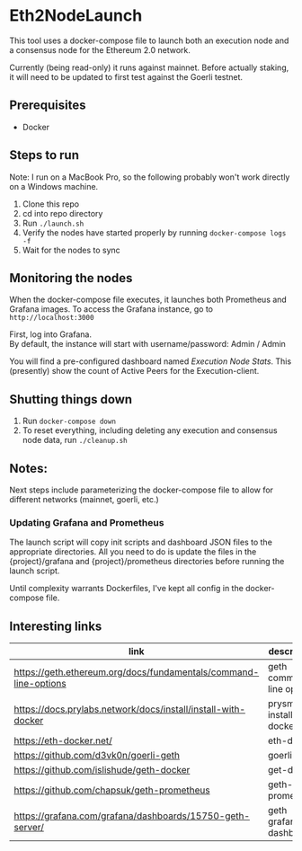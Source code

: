 # Eth2NodeLaunch
This tool uses a docker-compose file to launch both an execution node and a consensus node for the Ethereum 2.0 network. 

Currently (being read-only) it runs against mainnet.  Before actually staking, it will need to be updated to first test against the Goerli testnet.

## Prerequisites
- Docker

## Steps to run
Note:  I run on a MacBook Pro, so the following probably won't work directly on a Windows machine.

1. Clone this repo
2. cd into repo directory
3. Run `./launch.sh`
4. Verify the nodes have started properly by running `docker-compose logs -f`
5. Wait for the nodes to sync

## Monitoring the nodes
When the docker-compose file executes, it launches both Prometheus and Grafana images.  To access the Grafana instance, go to `http://localhost:3000`

First, log into Grafana.  
By default, the instance will start with username/password:   Admin / Admin

You will find a pre-configured dashboard named *Execution Node Stats*.  This (presently) show the count of Active Peers for the Execution-client.

## Shutting things down
1. Run `docker-compose down`
2. To reset everything, including deleting any execution and consensus node data, run `./cleanup.sh`

## Notes:
Next steps include parameterizing the docker-compose file to allow for different networks (mainnet, goerli, etc.)

### Updating Grafana and Prometheus
The launch script will copy init scripts and dashboard JSON files to the appropriate directories.  All you need to do is update the files in the {project}/grafana and {project}/prometheus directories before running the launch script.

Until complexity warrants Dockerfiles, I've kept all config in the docker-compose file.

## Interesting links

| link | description |
| --- | --- |
| https://geth.ethereum.org/docs/fundamentals/command-line-options | geth command line options |
| https://docs.prylabs.network/docs/install/install-with-docker | prysm install with docker |
| https://eth-docker.net/ | eth-docker |
| https://github.com/d3vk0n/goerli-geth | goerli geth |
| https://github.com/islishude/geth-docker | get-docker |
| https://github.com/chapsuk/geth-prometheus | geth-prometheus |
| https://grafana.com/grafana/dashboards/15750-geth-server/ | geth grafana dashboard |


